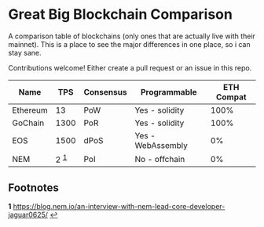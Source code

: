 # Great Big Blockchain Comparison

A comparison table of blockchains (only ones that are actually live with their mainnet). This is a place to see the major differences in one place, so i can stay sane.

Contributions welcome!  Either create a pull request or an issue in this repo. 

Name | TPS | Consensus | Programmable | ETH Compat
---- | --- | --------- | ------------ | ----------
Ethereum | 13 | PoW | Yes - solidity | 100%
GoChain | 1300 | PoR | Yes - solidity | 100%
EOS | 1500 | dPoS | Yes - WebAssembly | 0%
NEM | 2 <sup id="a1">[1](#f1)</sup> | PoI | No - offchain | 0%

## Footnotes

<b id="f1">1</b> https://blog.nem.io/an-interview-with-nem-lead-core-developer-jaguar0625/ [↩](#a1)
